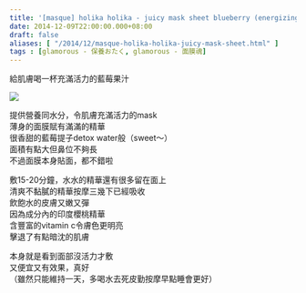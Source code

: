 ```yaml
---
title: '[masque] holika holika - juicy mask sheet blueberry (energizing)'
date: 2014-12-09T22:00:00.000+08:00
draft: false
aliases: [ "/2014/12/masque-holika-holika-juicy-mask-sheet.html" ]
tags : [glamorous - 保養おたく, glamorous - 面膜魂]
---
```


給肌膚喝一杯充滿活力的藍莓果汁  

[![](https://farm9.staticflickr.com/8570/15773837019_6cff39ef15_z.jpg)](https://farm9.staticflickr.com/8570/15773837019_6cff39ef15_z.jpg)

提供營養同水分，令肌膚充滿活力的mask  
薄身的面膜賦有滿滿的精華  
很香甜的藍莓提子detox water般（sweet～）  
面積有點大但鼻位不夠長  
不過面膜本身貼面，都不錯啦  
  
敷15-20分鐘，水水的精華還有很多留在面上  
清爽不黏膩的精華按摩三幾下已經吸收  
飲飽水的皮膚又嫩又彈  
因為成分內的印度櫻桃精華  
含豐富的vitamin c令膚色更明亮  
擊退了有點暗沈的肌膚  
  
本身就是看到面部沒活力才敷  
又便宜又有效果，真好  
（雖然只能維持一天，多喝水去死皮勤按摩早點睡會更好）
